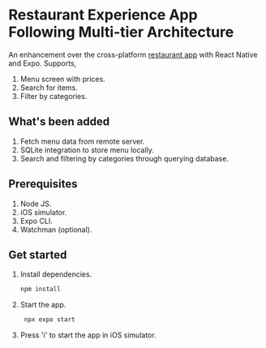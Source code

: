 # Restaurant Experience App Following Multi-tier Architecture

An enhancement over the cross-platform [restaurant app](https://github.com/blackbird-47/restaurant-exp-app) with React Native and Expo. Supports,
1. Menu screen with prices.
2. Search for items.
3. Filter by categories.

## What's been added
1. Fetch menu data from remote server.
2. SQLite integration to store menu locally.
3. Search and filtering by categories through querying database.

## Prerequisites
1. Node JS.
2. iOS simulator.
3. Expo CLI.
4. Watchman (optional).

## Get started
1. Install dependencies.
   ```bash
   npm install
   ```
2. Start the app.
   ```bash
    npx expo start
   ```
3. Press 'i' to start the app in iOS simulator.
